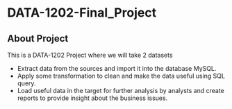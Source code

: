 # DATA-1202-Final_Project
## About Project
This is a DATA-1202 Project where we will take 2 datasets  
- Extract data from the sources and import it into the database MySQL. 
- Apply some transformation to clean and make the data useful using SQL query.
- Load useful data in the target for further analysis by analysts and create reports to provide insight about the business issues.
